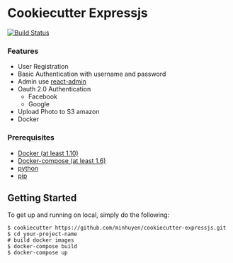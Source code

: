 # Cookiecutter Expressjs

[![Build Status](https://travis-ci.org/minhuyen/cookiecutter-expressjs.svg?branch=develop)](https://travis-ci.org/minhuyen/cookiecutter-expressjs)

### Features ###

* User Registration
* Basic Authentication with username and password
* Admin use [react-admin](https://github.com/marmelab/react-admin)
* Oauth 2.0 Authentication
  * Facebook
  * Google
* Upload Photo to S3 amazon
* Docker 

### Prerequisites

- [Docker (at least 1.10)](https://www.docker.com/)
- [Docker-compose (at least 1.6)](https://docs.docker.com/compose/install/)
- [python](https://www.python.org/)
- [pip](https://pip.pypa.io/en/stable/installing/)

## Getting Started

To get up and running on local, simply do the following:

	$ cookiecutter https://github.com/minhuyen/cookiecutter-expressjs.git
	$ cd your-project-name
	# build docker images
	$ docker-compose build
	$ docker-compose up
